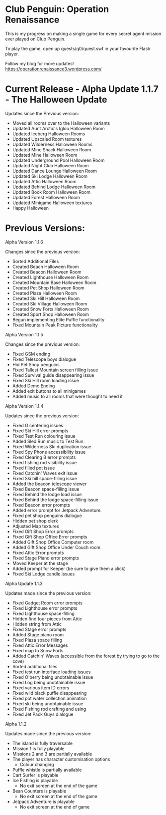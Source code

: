 # Club Penguin: Operation Renaissance
This is my progress on making a single game for every secret agent mission ever played on Club Penguin.

To play the game, open up quests/q0/quest.swf in your favourite Flash player.

Follow my blog for more updates!
https://operationrenaissance3.wordpress.com/

# Current Release -  Alpha Update 1.1.7 - The Halloween Update
Updates since the Previous version:
 - Moved all rooms over to the Halloween variants
 - Updated Aunt Arctic's Igloo Halloween Room
 - Updated Iceberg Halloween Rooms
 - Updated Upscaled Room textures
 - Updated Wilderness Halloween Rooms
 - Updated Mine Shack Halloween Room
 - Updated Mine Halloween Room
 - Updated Underground Pool Halloween Room
 - Updated Night Club Halloween Room
 - Updated Dance Lounge Halloween Room
 - Updated Ski Lodge Halloween Room
 - Updated Attic Halloween Room
 - Updated Behind Lodge Halloween Room
 - Updated Book Room Halloween Room
 - Updated Forest Halloween Room
 - Updated Minigame Halloween textures
 - Happy Halloween

# Previous Versions:
Alpha Version 1.1.6

Changes since the previous version:
 - Sorted Additional Files
 - Created Beach Halloween Room
 - Created Beacon Halloween Room
 - Created Lighthouse Halloween Room
 - Created Mountain Base Halloween Room
 - Created Pet Shop Halloween Room
 - Created Plaza Halloween Room
 - Created Ski Hill Halloween Room
 - Created Ski Village Halloween Room
 - Created Snow Forts Halloween Room
 - Created Sport Shop Halloween Room
 - Begun implementing Elite Puffle functionality
 - Fixed Mountain Peak Picture functionality

 Alpha Version 1.1.5
 
 Changes since the previous version:
 - Fixed GSM ending
 - Fixed Telescope boys dialogue
 - Hid Pet Shop penguins
 - Fixed Tallest Mountain screen filling issue
 - Fixed Survival guide disappearing issue
 - Fixed Ski Hill room loading issue
 - Added Demo Ending
 - Added exit buttons to all minigames
 - Added music to all rooms that were thought to need it

Alpha Version 1.1.4

Updates since the previous version:
 - Fixed G centering issues.
 - Fixed Ski Hill error prompts
 - Fixed Test Run colouring issue
 - Added Sled Run music to Test Run
 - Fixed Wilderness Ski duplication issue
 - Fixed Spy Phone accessibility issue
 - Fixed Clearing B error prompts
 - Fixed fishing rod visibility issue
 - Fixed filled pot issue
 - Fixed Catchin' Waves exit issue
 - Fixed Ski hill space-filling issue
 - Added the beacon telescope viewer
 - Fixed Beacon space-filling issue
 - Fixed Behind the lodge load issue
 - Fixed Behind the lodge space-filling issue
 - Fixed Beacon error prompts
 - Added error prompt for Jetpack Adventure.
 - Fixed pet shop penguins dialogue
 - Hidden pet shop clerk
 - Adjusted Map textures
 - Fixed Gift Shop Error prompts
 - Fixed Gift Shop Office Error prompts
 - Added Gift Shop Office Computer room
 - Added Gift Shop Office Under Couch room
 - Fixed Attic Error prompts
 - Fixed Stage Piano error prompts
 - Moved Keeper at the stage
 - Added prompt for Keeper (be sure to give them a click)
 - Fixed Ski Lodge candle issues

Alpha Update 1.1.3

Updates made since the previous version:
 - Fixed Gadget Room error prompts
 - Fixed Lighthouse error prompts
 - Fixed Lighthouse space-filling
 - Hidden find four pieces from Attic
 - Hidden string from Attic
 - Fixed Stage error prompts
 - Added Stage piano room
 - Fixed Plaza space filling
 - Fixed Attic Error Messages
 - Fixed map to Snow Forts
 - Added Catchin' Waves (accessible from the forest by trying to go to the cove)
 - Sorted additional files
 - Fixed test run interface loading issues
 - Fixed O'berry being unobtainable issue
 - Fixed Log being unobtainable issue
 - Fixed various item ID errors
 - Fixed wild black puffle disappearing
 - Fixed pot water collection animation
 - Fixed ski being unobtainable issue
 - Fixed Fishing rod crafting and using
 - Fixed Jet Pack Guys dialogue

Alpha 1.1.2

Updates made since the previous version:
 - The island is fully traversable
 - Mission 1 is fully playable
 - Missions 2 and 3 are partially available
 - The player has character customisation options
   - Colour changing
 - Puffle whistle is partially available
 - Cart Surfer is playable
 - Ice Fishing is playable
   - No exit screen at the end of the game
 - Bean Counters is playable
   - No exit screen at the end of the game
 - Jetpack Adventure is playable
   - No exit screen at the end of game
